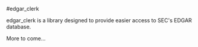 #edgar_clerk

edgar_clerk is a library designed to provide easier access to SEC's EDGAR database.

More to come...